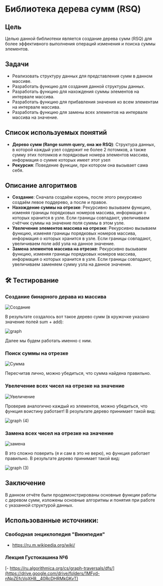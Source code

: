 # Библиотека дерева сумм (RSQ)

## Цель

Целью данной библиотеки является создание дерева сумм (RSQ) для более эффективного выполнения операций изменения и поиска суммы элементов.

##  Задачи

- Реализовать структуру данных для представления сумм в данном массиве.
- Разработать функцию для создания данной структуры данных.
- Разработать функцию для нахождения суммы элементов на интервале массива.
- Разработать функцию для прибавления значения ко всем элементам на интервале массива.
- Разработать функцию для замены всех элементов на интервале массива на значение.

##  Список используемых понятий
- **Дерево сумм (Range summ query, она же RSQ)**: Структура данных, в которой каждый узел содержит не более 2 потомков, а также сумму этих потомков и порядковые номера элементов массива, информация о сумме которых имеет этот узел
- **Рекурсия**: Поведение функции, при котором она вызывает сама себя.

##  Описание алгоритмов

- **Создание**: Сначала создаём корень, после этого рекурсивно создаём левое поддерево, а после и правое.
- **Нахождение суммы на отрезке**: Рекурсивно вызываем функцию, изменяя границы порядковых номеров массива, информация о которых хранится в узле. Если границы совпадают, увеличиваем счётчик суммы на значение поля суммы в этом узле.
- **Увелечение элементов массива на отрезке**:  Рекурсивно вызываем функцию, изменяя границы порядковых номеров массива, информация о которых хранится в узле. Если границы совпадают, увеличиваем поле add узла на данное значение. 
- **Замена элементов массива на отрезке**:  Рекурсивно вызываем функцию, изменяя границы порядковых номеров массива, информация о которых хранится в узле. Если границы совпадают, увеличиваем заменяем сумму узла на данное значение. 
## 🛠️ Тестирование

### Создание бинарного дерава из массива

![Создание](https://github.com/user-attachments/assets/13c2af82-5209-45a5-8d08-70d96ec3c6aa)

В результате создалось вот такое дерево сумм (в кружочке указано значение полей sum + add):

![graph](https://github.com/user-attachments/assets/7687957d-10e0-4b51-81e9-63570d7fd95d)

Далее мы будем работать именно с ним.
### Поиск суммы на отрезке

![Сумма](https://github.com/user-attachments/assets/670a1221-e72e-4f47-9a5f-f2b3eda45ab4)

Пересчитав лично, можно убедиться, что сумма найдена правильно.

### Увелечение всех чисел на отрезке на значение

![Увеличение](https://github.com/user-attachments/assets/5f8fead3-f101-440d-bc24-ba9a095dba81)

Проверив аналогично каждый из элементов, можно убедиться, что функция воистину работает! В результате дерево принимает такой вид:

![graph (4)](https://github.com/user-attachments/assets/32c9f84d-e5f3-449f-8cd0-9a8dd76373e9)

### Замена всех чисел на отрезке на значение

![замена](https://github.com/user-attachments/assets/eff4a246-9f9c-4fc6-8111-bdb7d6bb000b)

В это сложно поверить (я и сам в это не верю), но функция работает правильно. В результате дерево принимает такой вид:

![graph (3)](https://github.com/user-attachments/assets/bfde670b-3680-47ef-9bf0-fda0620694a9)

## Заключение
 В данном отчёте были продемонстрированы основные функции работы с деревом сумм, изложены основные алгоритмы и понятия при работе с указанной структурой данных.

## Использованные источники:

### Свободная энциклопедия "Википедия"
- https://ru.m.wikipedia.org/wiki/

### Лекция Густокашина №6
[- https://ru.algorithmica.org/cs/graph-traversals/dfs/](https://drive.google.com/drive/folders/1MFyd-nNpZEfcVqXH8__40RcDHRMkGKvT)
